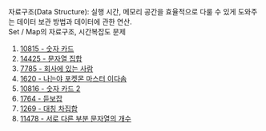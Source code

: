 자료구조(Data Structure): 실행 시간, 메모리 공간을 효율적으로 다룰 수 있게 도와주는 데이터 보관 방법과 데이터에 관한 연산.  
Set / Map의 자료구조, 시간복잡도 문제

1. <a href="https://www.acmicpc.net/problem/10815" target="_blank">10815 - 숫자 카드</a>
2. <a href="https://www.acmicpc.net/problem/14425" target="_blank">14425 - 문자열 집합</a>
3. <a href="https://www.acmicpc.net/problem/7785" target="_blank">7785 - 회사에 있는 사람</a>
4. <a href="https://www.acmicpc.net/problem/1620" target="_blank">1620 - 나는야 포켓몬 마스터 이다솜</a>
5. <a href="https://www.acmicpc.net/problem/10816" target="_blank">10816 - 숫자 카드 2</a>
6. <a href="https://www.acmicpc.net/problem/1764" target="_blank">1764 - 듣보잡</a>
7. <a href="" target="_blank">1269 - 대칭 차집합</a>
8. <a href="" target="_blank">11478 - 서로 다른 부분 문자열의 개수</a>
